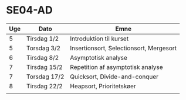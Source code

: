 # SE04-AD

| Uge  | Dato         | Emne                                   |
|------|--------------|-----------------------------------------|
| 5    | Tirsdag 1/2  | Introduktion til kurset                 |
| 5    | Torsdag 3/2  | Insertionsort, Selectionsort, Mergesort |
| 6    | Tirsdag 8/2  | Asymptotisk analyse                     |
| 7    | Tirsdag 15/2 | Repetition af asymptotisk analyse       |
| 7    | Torsdag 17/2 | Quicksort, Divide-and-conquer           |
| 8    | Tirsdag 22/2 | Heapsort, Prioritetskøer                |
|      |              |                                         |
